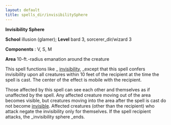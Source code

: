 ```yaml
---
layout: default
title: spells_dir/invisibilitySphere
---
```

 **Invisibility Sphere**

**School** illusion (glamer); **Level** bard 3, sorcerer_dir/wizard 3

**Components** : V, S, M

**Area** 10-ft.-radius emanation around the creature

This spell functions like _ [invisibility](invisibility#_invisibility), _except that this spell confers invisibility upon all creatures within 10 feet of the recipient at the time the spell is cast. The center of the effect is mobile with the recipient.

Those affected by this spell can see each other and themselves as if unaffected by the spell. Any affected creature moving out of the area becomes visible, but creatures moving into the area after the spell is cast do not become [invisible](../glossary#_invisible). Affected creatures (other than the recipient) who attack negate the invisibility only for themselves. If the spell recipient attacks, the _invisibility sphere _ends.

